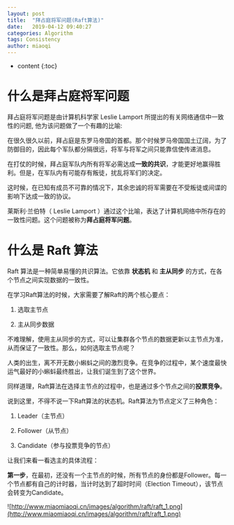 ```yaml
---
layout: post
title:  "拜占庭将军问题(Raft算法)"
date:   2019-04-12 09:40:27
categories: Algorithm
tags: Consistency
author: miaoqi
---
```


* content
{:toc}
# 什么是拜占庭将军问题

拜占庭将军问题是由计算机科学家 Leslie Lamport 所提出的有关网络通信中一致性的问题, 他为该问题做了一个有趣的比喻:

在很久很久以前，拜占庭是东罗马帝国的首都。那个时候罗马帝国国土辽阔，为了防御目的，因此每个军队都分隔很远，将军与将军之间只能靠信使传递消息。

在打仗的时候，拜占庭军队内所有将军必需达成**一致的共识**，才能更好地赢得胜利。但是，在军队内有可能存有叛徒，扰乱将军们的决定。

这时候，在已知有成员不可靠的情况下，其余忠诚的将军需要在不受叛徒或间谍的影响下达成一致的协议。

莱斯利·兰伯特（ Leslie Lamport ）通过这个比喻，表达了计算机网络中所存在的一致性问题。这个问题被称为**拜占庭将军问题**。

# 什么是 Raft 算法

Raft 算法是一种简单易懂的共识算法。它依靠 **状态机** 和 **主从同步** 的方式，在各个节点之间实现数据的一致性。

在学习Raft算法的时候，大家需要了解Raft的两个核心要点：

1. 选取主节点

2. 主从同步数据

不难理解，使用主从同步的方式，可以让集群各个节点的数据更新以主节点为准，从而保证了一致性。那么，如何选取主节点呢？

人类的出生，离不开无数小蝌蚪之间的激烈竞争。在竞争的过程中，某个速度最快运气最好的小蝌蚪最终胜出，让我们诞生到了这个世界。

同样道理，Raft算法在选择主节点的过程中，也是通过多个节点之间的**投票竞争**。

说到这里，不得不说一下Raft算法的状态机。Raft算法为节点定义了三种角色：

1. Leader（主节点）

2. Follower（从节点）

3. Candidate（参与投票竞争的节点）

让我们来看一看选主的具体流程：

**第一步**，在最初，还没有一个主节点的时候，所有节点的身份都是Follower。每一个节点都有自己的计时器，当计时达到了超时时间（Election Timeout），该节点会转变为Candidate。

![http://www.miaomiaoqi.cn/images/algorithm/raft/raft_1.png](http://www.miaomiaoqi.cn/images/algorithm/raft/raft_1.png)